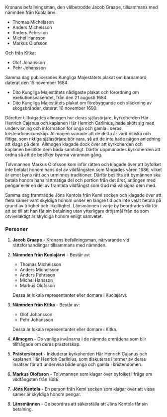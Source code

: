 Kronans befallningsman, den välbetrodde Jacob Graape, tillsammans med nämnden från Kuolajärvi:
- Thomas Michelsson
- Anders Michelsson
- Anders Pehrsson
- Michel Hansson
- Markus Olofsson

Och från Kitka:
- Olof Johansson
- Pehr Johansson

Samma dag publicerades Kungliga Majestätets plakat om barnamord, daterat den 15 november 1684.
- Dito Kungliga Majestätets nådigaste plakat och förordning om exekutionsväsendet, från den 21 augusti 1684.
- Dito Kungliga Majestätets plakat om förebyggande och släckning av skogsbränder, daterat 10 november 1690.

Därefter tillfrågades allmogen hur deras själasörjare, kyrkoherden Här Henrich Cajanus och kaplanen Här Henrich Carlinius, hade skött sig med undervisning och information för unga och gamla i deras kristendomskunskap. Allmogen svarade att de detta år varit nitiska och flitiga, som riktiga själasörjare bör vara, så att de inte hade någon anledning att klaga på dem. Allmogen klagade dock över att kyrkoherden och kaplanen besökte dem båda samtidigt. Därför uppmanades kyrkoherden att ordna så att de besöker byarna varannan gång.

Tolvmannen Markus Olofsson kom inför rätten och klagade över att byfolket inte betalat honom hans del av vildfångsten som fångades våren 1686, vilket är emot byns rätt och urminnes traditioner. Därför beslöts att bymännen ska betala honom hans rättmätiga del och portion från det året, antingen med pengar eller en del av framtida vildfångst som Gud må välsigna dem med.

Samma dag framträdde Jöns Kantola från Kemi socken och klagade över att flera samer varit skyldiga honom under en längre tid och inte velat betala på grund av tröghet och likgiltighet. Länsmännen i varje by beordrades därför att se till att han får sin betalning utan ytterligare dröjsmål från de som otvivelaktigt är skyldiga honom enligt samvetet.

### Personer

1. **Jacob Graape** - Kronans befallningsman, närvarande vid rättsförhandlingar tillsammans med nämnden.

2. **Nämnden från Kuolajärvi** - Består av:
   - Thomas Michelsson
   - Anders Michelsson
   - Anders Pehrsson
   - Michel Hansson
   - Markus Olofsson

   Dessa är lokala representanter eller domare i Kuolajärvi.

3. **Nämnden från Kitka** - Består av:
   - Olof Johansson
   - Pehr Johansson

   Dessa är lokala representanter eller domare i Kitka.

4. **Allmogen** - De vanliga invånarna i de nämnda områdena som blir tillfrågade om deras prästerskap.

5. **Prästerskapet** - Inkluderar kyrkoherden Här Henrich Cajanus och kaplanen Här Henrich Carlinius, som diskuteras i termer av deras insatser för att undervisa både unga och gamla i kristendomen.

6. **Markus Olofsson** - Tolvmannen som klagar över byfolket i fråga om vildfångsten från 1686.

7. **Jöns Kantola** - En person från Kemi socken som klagar över att vissa samer är skyldiga honom pengar.

8. **Länsmännen** - De beordras att säkerställa att Jöns Kantola får sin betalning.
